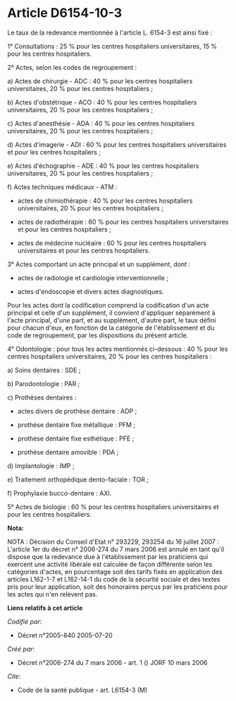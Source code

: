 # Article D6154-10-3

Le taux de la redevance mentionnée à l'article L. 6154-3 est ainsi fixé :

1° Consultations : 25 % pour les centres hospitaliers universitaires, 15 % pour les centres hospitaliers.

2° Actes, selon les codes de regroupement :

a) Actes de chirurgie - ADC : 40 % pour les centres hospitaliers universitaires, 20 % pour les centres hospitaliers ;

b) Actes d'obstétrique - ACO : 40 % pour les centres hospitaliers universitaires, 20 % pour les centres hospitaliers ;

c) Actes d'anesthésie - ADA : 40 % pour les centres hospitaliers universitaires, 20 % pour les centres hospitaliers ;

d) Actes d'imagerie - ADI : 60 % pour les centres hospitaliers universitaires et pour les centres hospitaliers ;

e) Actes d'échographie - ADE : 40 % pour les centres hospitaliers universitaires, 20 % pour les centres hospitaliers ;

f) Actes techniques médicaux - ATM :

- actes de chimiothérapie : 40 % pour les centres hospitaliers universitaires, 20 % pour les centres hospitaliers ;

- actes de radiothérapie : 60 % pour les centres hospitaliers universitaires et pour les centres hospitaliers ;

- actes de médecine nucléaire : 60 % pour les centres hospitaliers universitaires et pour les centres hospitaliers.

3° Actes comportant un acte principal et un supplément, dont :

- actes de radiologie et cardiologie interventionnelle ;

- actes d'endoscopie et divers actes diagnostiques.

Pour les actes dont la codification comprend la codification d'un acte principal et celle d'un supplément, il convient
d'appliquer séparément à l'acte principal, d'une part, et au supplément, d'autre part, le taux défini pour chacun d'eux, en
fonction de la catégorie de l'établissement et du code de regroupement, par les dispositions du présent article.

4° Odontologie : pour tous les actes mentionnés ci-dessous : 40 % pour les centres hospitaliers universitaires, 20 % pour les
centres hospitaliers :

a) Soins dentaires : SDE ;

b) Parodontologie : PAR ;

c) Prothèses dentaires :

- actes divers de prothèse dentaire : ADP ;

- prothèse dentaire fixe métallique : PFM ;

- prothèse dentaire fixe esthétique : PFE ;

- prothèse dentaire amovible : PDA ;

d) Implantologie : IMP ;

e) Traitement orthopédique dento-faciale : TOR ;

f) Prophylaxie bucco-dentaire : AXI.

5° Actes de biologie : 60 % pour les centres hospitaliers universitaires et pour les centres hospitaliers.

**Nota:**

NOTA : Décision du Conseil d'Etat n° 293229, 293254 du 16 juillet 2007 : L'article 1er du décret n° 2006-274 du 7 mars 2006
est annulé en tant qu'il dispose que la redevance due à l'établissement par les praticiens qui exercent une activité libérale
est calculée de façon différente selon les catégories d'actes, en pourcentage soit des tarifs fixés en application des
articles L162-1-7 et L162-14-1 du code de la sécurité sociale et des textes pris pour leur application, soit des honoraires
perçus par les praticiens pour les actes qui n'en relèvent pas.

**Liens relatifs à cet article**

_Codifié par_:

  - Décret n°2005-840 2005-07-20

_Créé par_:

  - Décret n°2006-274 du 7 mars 2006 - art. 1 () JORF 10 mars 2006

_Cite_:

  - Code de la santé publique - art. L6154-3 (M)
